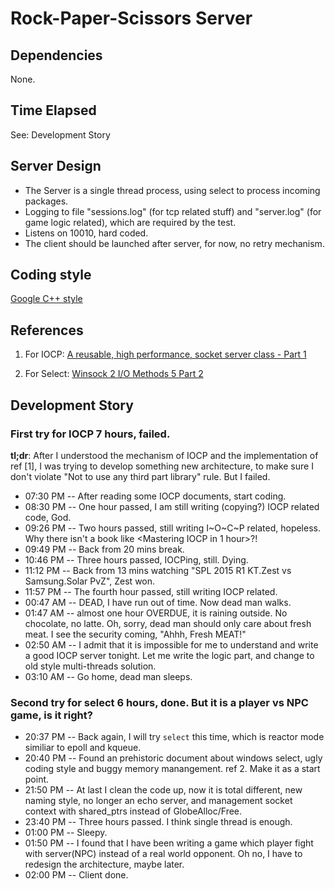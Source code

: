# Rock-Paper-Scissors Server

## Dependencies

None.

## Time Elapsed

See: Development Story

## Server Design

* The Server is a single thread process, using select to process incoming packages.
* Logging to file "sessions.log" (for tcp related stuff) and "server.log" (for game logic related),
    which are required by the test.
* Listens on 10010, hard coded.
* The client should be launched after server, for now, no retry mechanism.

## Coding style

  [Google C++ style](http://google-styleguide.googlecode.com/svn/trunk/cppguide.html)


## References

1. For IOCP: [A reusable, high performance, socket server class - Part 1](http://www.codeproject.com/Articles/2336/A-reusable-high-performance-socket-server-class-Pa)

2. For Select: [Winsock 2 I/O Methods 5 Part 2](http://www.winsocketdotnetworkprogramming.com/winsock2programming/winsock2advancediomethod5a.html)


## Development Story

### First try for IOCP 7 hours, failed.

**tl;dr**: After I understood the mechanism of IOCP and the implementation of ref [1],
I was trying to develop something new architecture, to make sure I don't violate
"Not to use any third part library" rule. But I failed.

* 07:30 PM -- After reading some IOCP documents, start coding.
* 08:30 PM -- One hour passed, I am still writing (copying?) IOCP related code, God.
* 09:26 PM -- Two hours passed, still writing I~O~C~P related, hopeless.
			Why there isn't a book like <Mastering IOCP in 1 hour>?!
* 09:49 PM -- Back from 20 mins break.
* 10:46 PM -- Three hours passed, IOCPing, still. Dying.
* 11:12 PM -- Back from 13 mins watching "SPL 2015 R1 KT.Zest vs Samsung.Solar PvZ", Zest won.
* 11:57 PM -- The fourth hour passed, still writing IOCP related.
* 00:47 AM -- DEAD, I have run out of time. Now dead man walks.
* 01:47 AM -- almost one hour OVERDUE, it is raining outside. No chocolate, no latte.
			Oh, sorry, dead man should only care about fresh meat.
			I see the security coming, "Ahhh, Fresh MEAT!"
* 02:50 AM -- I admit that it is impossible for me to understand and write a good IOCP server tonight.
			Let me write the logic part, and change to old style multi-threads solution.
* 03:10 AM -- Go home, dead man sleeps.

### Second try for select 6 hours, done. But it is a player vs NPC game, is it right?

* 20:37 PM -- Back again, I will try `select` this time, which is reactor mode similiar to epoll and kqueue.
* 20:40 PM -- Found an prehistoric document about windows select, ugly coding style and buggy memory manangement. ref 2.
			Make it as a start point.
* 21:50 PM -- At last I clean the code up, now it is total different, new naming style, no longer an echo server,
			and management socket context with shared_ptrs instead of GlobeAlloc/Free.
* 23:40 PM -- Three hours passed. I think single thread is enough.
* 01:00 PM -- Sleepy.
* 01:50 PM -- I found that I have been writing a game which player fight with server(NPC) instead of a real world opponent.
			Oh no, I have to redesign the architecture, maybe later.
* 02:00 PM -- Client done.
